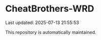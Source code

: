 # CheatBrothers-WRD

Last updated: 2025-07-13 21:55:53

This repository is automatically maintained.
